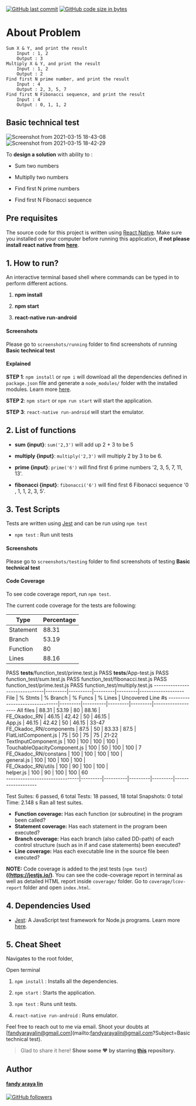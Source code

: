 [![GitHub last commit](https://img.shields.io/github/last-commit/fandystar/FE-Okadoc-RN?logo=github)](https://github.com/fandystar/)  [![GitHub code size in bytes](https://img.shields.io/github/languages/code-size/fandystar/FE-Okadoc-RN?logo=github&color=teal)](https://github.com/fandystar/)

# About Problem

    Sum X & Y, and print the result
        Input : 1, 2
        Output : 3
    Multiply X & Y, and print the result
        Input : 1, 2
        Output : 2
    Find first N prime number, and print the result
        Input : 4
        Output : 2, 3, 5, 7
    Find first N Fibonacci sequence, and print the result
        Input : 4
        Output : 0, 1, 1, 2 

## Basic technical test 

![Screenshot from 2021-03-15 18-43-08](https://user-images.githubusercontent.com/67256405/111148571-5e75f000-85be-11eb-956a-087312eb07b4.png)
![Screenshot from 2021-03-15 18-42-29](https://user-images.githubusercontent.com/67256405/111148749-98df8d00-85be-11eb-9bd9-7030cca0a3ab.png)

To **design a solution** with ability to :

- Sum two numbers

- Multiplly two numbers

- Find first N prime numbers

- Find first N Fibonacci sequence


## Pre requisites

The source code for this project is written using [React Native](https://reactnative.dev/). Make sure you installed on your computer before running this application, **if not please install react native from [here](https://reactnative.dev/docs/environment-setup)**.


## 1. How to run?

An interactive terminal based shell where commands can be typed in to perform different actions.

1. **npm install**

2. **npm start** 

3. **react-native run-android** 


#### Screenshots

Please go to `screenshots/running` folder to find screenshots of running **Basic technical test** 

#### Explained

**STEP 1**: `npm install` or `npm i` will download all the dependencies defined in `package.json` file and generate a `node_modules/` folder with the installed modules. Learn more [here](https://docs.npmjs.com/cli/install).

**STEP 2**: `npm start` or `npm run start` will start the application.

**STEP 3**: `react-native run-android` will start the emulator.



## 2. List of functions

- **sum {input}**: `sum('2,3')` will add up 2 + 3 to be 5

- **multiply {input}**: `multiply('2,3')` will multiply 2 by 3 to be 6.

- **prime {input}**: `prime('6')` will find first 6 prime numbers '2, 3, 5, 7, 11, 13'.

- **fibonacci {input}**: `fibonacci('6')` will find first 6 Fibonacci sequence '0 , 1, 1, 2, 3, 5'.


## 3. Test Scripts

Tests are written using [Jest](https://jestjs.io) and can be run using `npm test`

- `npm test` : Run unit tests 

#### Screenshots

Please go to `screenshots/testing` folder to find screenshots of testing **Basic technical test**  


#### Code Coverage

To see code coverage report, run `npm test`.

The current code coverage for the tests are following:

| Type  | Percentage  |
|---|---|
| Statement  | 88.31  |
| Branch  | 53.19  |
| Function  | 80  |
| Lines  | 88.16  |


 PASS  __tests__/function_test/prime.test.js
 PASS  __tests__/App-test.js
 PASS  function_test/sum.test.js
 PASS  function_test/fibonacci.test.js
 PASS  function_test/prime.test.js
 PASS  function_test/multiply.test.js
-------------------------------|---------|----------|---------|---------|-------------------
File                           | % Stmts | % Branch | % Funcs | % Lines | Uncovered Line #s 
-------------------------------|---------|----------|---------|---------|-------------------
All files                      |   88.31 |    53.19 |      80 |   88.16 |                   
 FE_Okadoc_RN                  |   46.15 |    42.42 |      50 |   46.15 |                   
  App.js                       |   46.15 |    42.42 |      50 |   46.15 | 33-47             
 FE_Okadoc_RN/components       |    87.5 |       50 |   83.33 |    87.5 |                   
  FlatListComponent.js         |      75 |       50 |      75 |      75 | 21-22             
  TextInputComponent.js        |     100 |      100 |     100 |     100 |                   
  TouchableOpacityComponent.js |     100 |       50 |     100 |     100 | 7                 
 FE_Okadoc_RN/constans         |     100 |      100 |     100 |     100 |                   
  general.js                   |     100 |      100 |     100 |     100 |                   
 FE_Okadoc_RN/utils            |     100 |       90 |     100 |     100 |                   
  helper.js                    |     100 |       90 |     100 |     100 | 60                
-------------------------------|---------|----------|---------|---------|-------------------

Test Suites: 6 passed, 6 total
Tests:       18 passed, 18 total
Snapshots:   0 total
Time:        2.148 s
Ran all test suites.

- **Function coverage:** Has each function (or subroutine) in the program been called?
- **Statement coverage:** Has each statement in the program been executed?
- **Branch coverage:** Has each branch (also called DD-path) of each control structure (such as in if and case statements) been executed?
- **Line coverage:** Has each executable line in the source file been executed?

**NOTE:** Code coverage is added to the jest tests (`npm test`) **((https://jestjs.io/)**.
You can see the code-coverage report in terminal as well as detailed HTML report inside `coverage/` folder.
Go to `coverage/lcov-report` folder and open `index.html`.


## 4. Dependencies Used

- [Jest](https://jestjs.io/): A JavaScript test framework for Node.js programs. Learn more [here](https://jestjs.io/).




## 5. Cheat Sheet 

Navigates to the root folder,

Open terminal

1. `npm install` : Installs all the dependencies.

2. `npm start` : Starts the application.

3. `npm test` : Runs unit tests.

3. `react-native run-android` : Runs emulator.


Feel free to reach out to me via email. Shoot your doubts at [fandyarayalin@gmail.com](mailto:fandyarayalin@gmail.com?Subject=Basic technical test).

> Glad to share it here! **Show some ❤️ by starring [this](https://github.com/fandystar/FE-Okadoc-RN) repository.**

## Author


#### [fandy araya lin](https://github.com/fandystar)

[![GitHub followers](https://img.shields.io/github/followers/fandystar.svg?label=Follow%20@fandystar&style=social)](https://github.com/fandystar/)


